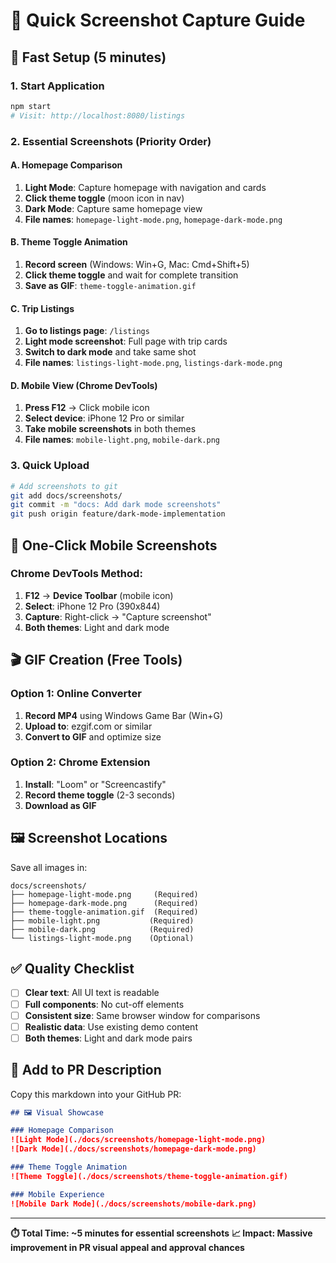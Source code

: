 # 📸 Quick Screenshot Capture Guide

## 🚀 Fast Setup (5 minutes)

### 1. Start Application
```bash
npm start
# Visit: http://localhost:8080/listings
```

### 2. Essential Screenshots (Priority Order)

#### A. Homepage Comparison
1. **Light Mode**: Capture homepage with navigation and cards
2. **Click theme toggle** (moon icon in nav)
3. **Dark Mode**: Capture same homepage view
4. **File names**: `homepage-light-mode.png`, `homepage-dark-mode.png`

#### B. Theme Toggle Animation
1. **Record screen** (Windows: Win+G, Mac: Cmd+Shift+5)
2. **Click theme toggle** and wait for complete transition
3. **Save as GIF**: `theme-toggle-animation.gif`

#### C. Trip Listings
1. **Go to listings page**: `/listings`
2. **Light mode screenshot**: Full page with trip cards
3. **Switch to dark mode** and take same shot
4. **File names**: `listings-light-mode.png`, `listings-dark-mode.png`

#### D. Mobile View (Chrome DevTools)
1. **Press F12** → Click mobile icon
2. **Select device**: iPhone 12 Pro or similar
3. **Take mobile screenshots** in both themes
4. **File names**: `mobile-light.png`, `mobile-dark.png`

### 3. Quick Upload
```bash
# Add screenshots to git
git add docs/screenshots/
git commit -m "docs: Add dark mode screenshots"
git push origin feature/dark-mode-implementation
```

## 📱 One-Click Mobile Screenshots

### Chrome DevTools Method:
1. **F12** → **Device Toolbar** (mobile icon)
2. **Select**: iPhone 12 Pro (390x844)
3. **Capture**: Right-click → "Capture screenshot"
4. **Both themes**: Light and dark mode

## 🎬 GIF Creation (Free Tools)

### Option 1: Online Converter
1. **Record MP4** using Windows Game Bar (Win+G)
2. **Upload to**: ezgif.com or similar
3. **Convert to GIF** and optimize size

### Option 2: Chrome Extension
1. **Install**: "Loom" or "Screencastify"
2. **Record theme toggle** (2-3 seconds)
3. **Download as GIF**

## 🖼️ Screenshot Locations

Save all images in:
```
docs/screenshots/
├── homepage-light-mode.png     (Required)
├── homepage-dark-mode.png      (Required)
├── theme-toggle-animation.gif  (Required)
├── mobile-light.png           (Required)
├── mobile-dark.png            (Required)
└── listings-light-mode.png    (Optional)
```

## ✅ Quality Checklist

- [ ] **Clear text**: All UI text is readable
- [ ] **Full components**: No cut-off elements
- [ ] **Consistent size**: Same browser window for comparisons
- [ ] **Realistic data**: Use existing demo content
- [ ] **Both themes**: Light and dark mode pairs

## 🔗 Add to PR Description

Copy this markdown into your GitHub PR:

```markdown
## 🖼️ Visual Showcase

### Homepage Comparison
![Light Mode](./docs/screenshots/homepage-light-mode.png)
![Dark Mode](./docs/screenshots/homepage-dark-mode.png)

### Theme Toggle Animation
![Theme Toggle](./docs/screenshots/theme-toggle-animation.gif)

### Mobile Experience
![Mobile Dark Mode](./docs/screenshots/mobile-dark.png)
```

---

**⏱️ Total Time: ~5 minutes for essential screenshots**
**📈 Impact: Massive improvement in PR visual appeal and approval chances**